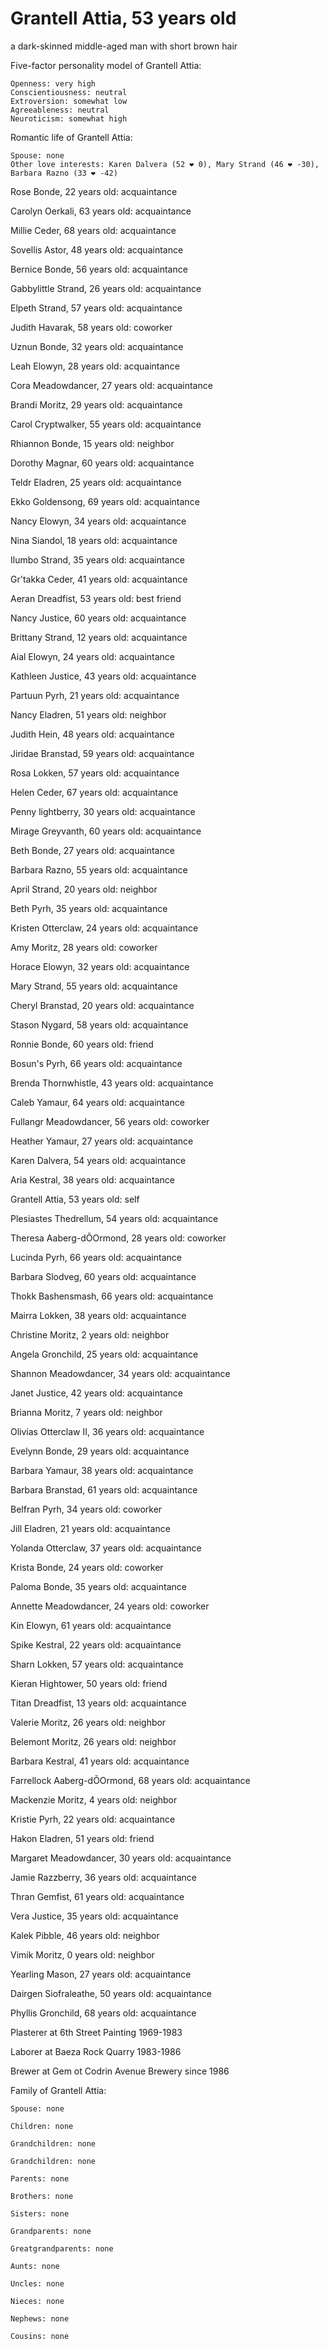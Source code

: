 # Grantell Attia, 53 years old
a dark-skinned middle-aged man with short brown hair

Five-factor personality model of Grantell Attia:

	Openness: very high
	Conscientiousness: neutral
	Extroversion: somewhat low
	Agreeableness: neutral
	Neuroticism: somewhat high


Romantic life of Grantell Attia:

	Spouse: none
	Other love interests: Karen Dalvera (52 ❤ 0), Mary Strand (46 ❤ -30), Barbara Razno (33 ❤ -42)

Rose Bonde, 22 years old: acquaintance

Carolyn Oerkali, 63 years old: acquaintance

Millie Ceder, 68 years old: acquaintance

Sovellis Astor, 48 years old: acquaintance

Bernice Bonde, 56 years old: acquaintance

Gabbylittle Strand, 26 years old: acquaintance

Elpeth Strand, 57 years old: acquaintance

Judith Havarak, 58 years old: coworker

Uznun Bonde, 32 years old: acquaintance

Leah Elowyn, 28 years old: acquaintance

Cora Meadowdancer, 27 years old: acquaintance

Brandi Moritz, 29 years old: acquaintance

Carol Cryptwalker, 55 years old: acquaintance

Rhiannon Bonde, 15 years old: neighbor

Dorothy Magnar, 60 years old: acquaintance

Teldr Eladren, 25 years old: acquaintance

Ekko Goldensong, 69 years old: acquaintance

Nancy Elowyn, 34 years old: acquaintance

Nina Siandol, 18 years old: acquaintance

Ilumbo Strand, 35 years old: acquaintance

Gr'takka Ceder, 41 years old: acquaintance

Aeran Dreadfist, 53 years old: best friend

Nancy Justice, 60 years old: acquaintance

Brittany Strand, 12 years old: acquaintance

Aial Elowyn, 24 years old: acquaintance

Kathleen Justice, 43 years old: acquaintance

Partuun Pyrh, 21 years old: acquaintance

Nancy Eladren, 51 years old: neighbor

Judith Hein, 48 years old: acquaintance

Jiridae Branstad, 59 years old: acquaintance

Rosa Lokken, 57 years old: acquaintance

Helen Ceder, 67 years old: acquaintance

Penny lightberry, 30 years old: acquaintance

Mirage Greyvanth, 60 years old: acquaintance

Beth Bonde, 27 years old: acquaintance

Barbara Razno, 55 years old: acquaintance

April Strand, 20 years old: neighbor

Beth Pyrh, 35 years old: acquaintance

Kristen Otterclaw, 24 years old: acquaintance

Amy Moritz, 28 years old: coworker

Horace Elowyn, 32 years old: acquaintance

Mary Strand, 55 years old: acquaintance

Cheryl Branstad, 20 years old: acquaintance

Stason Nygard, 58 years old: acquaintance

Ronnie Bonde, 60 years old: friend

Bosun's Pyrh, 66 years old: acquaintance

Brenda Thornwhistle, 43 years old: acquaintance

Caleb Yamaur, 64 years old: acquaintance

Fullangr Meadowdancer, 56 years old: coworker

Heather Yamaur, 27 years old: acquaintance

Karen Dalvera, 54 years old: acquaintance

Aria Kestral, 38 years old: acquaintance

Grantell Attia, 53 years old: self

Plesiastes Thedrellum, 54 years old: acquaintance

Theresa Aaberg-dÕOrmond, 28 years old: coworker

Lucinda Pyrh, 66 years old: acquaintance

Barbara Slodveg, 60 years old: acquaintance

Thokk Bashensmash, 66 years old: acquaintance

Mairra Lokken, 38 years old: acquaintance

Christine Moritz, 2 years old: neighbor

Angela Gronchild, 25 years old: acquaintance

Shannon Meadowdancer, 34 years old: acquaintance

Janet Justice, 42 years old: acquaintance

Brianna Moritz, 7 years old: neighbor

Olivias Otterclaw II, 36 years old: acquaintance

Evelynn Bonde, 29 years old: acquaintance

Barbara Yamaur, 38 years old: acquaintance

Barbara Branstad, 61 years old: acquaintance

Belfran Pyrh, 34 years old: coworker

Jill Eladren, 21 years old: acquaintance

Yolanda Otterclaw, 37 years old: acquaintance

Krista Bonde, 24 years old: coworker

Paloma Bonde, 35 years old: acquaintance

Annette Meadowdancer, 24 years old: coworker

Kin Elowyn, 61 years old: acquaintance

Spike Kestral, 22 years old: acquaintance

Sharn Lokken, 57 years old: acquaintance

Kieran Hightower, 50 years old: friend

Titan Dreadfist, 13 years old: acquaintance

Valerie Moritz, 26 years old: neighbor

Belemont Moritz, 26 years old: neighbor

Barbara Kestral, 41 years old: acquaintance

Farrellock Aaberg-dÕOrmond, 68 years old: acquaintance

Mackenzie Moritz, 4 years old: neighbor

Kristie Pyrh, 22 years old: acquaintance

Hakon Eladren, 51 years old: friend

Margaret Meadowdancer, 30 years old: acquaintance

Jamie Razzberry, 36 years old: acquaintance

Thran Gemfist, 61 years old: acquaintance

Vera Justice, 35 years old: acquaintance

Kalek Pibble, 46 years old: neighbor

Vimik Moritz, 0 years old: neighbor

Yearling Mason, 27 years old: acquaintance

Dairgen Siofraleathe, 50 years old: acquaintance

Phyllis Gronchild, 68 years old: acquaintance

Plasterer at 6th Street Painting 1969-1983

Laborer at Baeza Rock Quarry 1983-1986

Brewer at Gem ot Codrin Avenue Brewery since 1986


Family of Grantell Attia:

	Spouse: none

	Children: none

	Grandchildren: none

	Grandchildren: none

	Parents: none

	Brothers: none

	Sisters: none

	Grandparents: none

	Greatgrandparents: none

	Aunts: none

	Uncles: none

	Nieces: none

	Nephews: none

	Cousins: none

